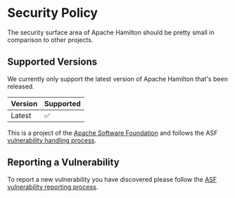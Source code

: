<!--
    Licensed to the Apache Software Foundation (ASF) under one or more
    contributor license agreements.  See the NOTICE file distributed with
    this work for additional information regarding copyright ownership.
    The ASF licenses this file to You under the Apache License, Version 2.0
    (the "License"); you may not use this file except in compliance with
    the License.  You may obtain a copy of the License at

    http://www.apache.org/licenses/LICENSE-2.0

    Unless required by applicable law or agreed to in writing, software
    distributed under the License is distributed on an "AS IS" BASIS,
    WITHOUT WARRANTIES OR CONDITIONS OF ANY KIND, either express or implied.
    See the License for the specific language governing permissions and
    limitations under the License.
-->
# Security Policy
The security surface area of Apache Hamilton should be pretty small in comparison to other projects.

## Supported Versions

We currently only support the latest version of Apache Hamilton that's been released.

| Version | Supported          |
| ------- | ------------------ |
| Latest  | :white_check_mark: |


This is a project of the [Apache Software Foundation](https://apache.org) and follows the ASF [vulnerability handling process](https://apache.org/security/#vulnerability-handling).

## Reporting a Vulnerability

To report a new vulnerability you have discovered please follow the [ASF vulnerability reporting process](https://apache.org/security/#reporting-a-vulnerability).
